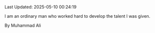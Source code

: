 Last Updated: 2025-05-10 00:24:19

I am an ordinary man who worked hard to develop the talent I was given.

By Muhammad Ali